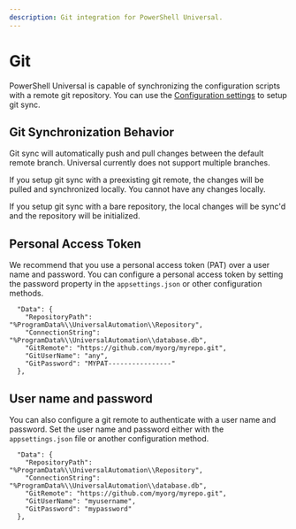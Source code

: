 ```yaml
---
description: Git integration for PowerShell Universal.
---
```


# Git

PowerShell Universal is capable of synchronizing the configuration scripts with a remote git repository. You can use the [Configuration settings](settings.md) to setup git sync. 

## Git Synchronization Behavior

Git sync will automatically push and pull changes between the default remote branch. Universal currently does not support multiple branches. 

If you setup git sync with a preexisting git remote, the changes will be pulled and synchronized locally. You cannot have any changes locally.

If you setup git sync with a bare repository, the local changes will be sync'd and the repository will be initialized. 

## Personal Access Token

We recommend that you use a personal access token \(PAT\) over a user name and password. You can configure a personal access token by setting the password property in the `appsettings.json` or other configuration methods. 

```text
  "Data": {
    "RepositoryPath": "%ProgramData%\\UniversalAutomation\\Repository",
    "ConnectionString": "%ProgramData%\\UniversalAutomation\\database.db",
    "GitRemote": "https://github.com/myorg/myrepo.git",
    "GitUserName": "any",
    "GitPassword": "MYPAT----------------"
  },
```

## User name and password

You can also configure a git remote to authenticate with a user name and password. Set the user name and password either with the `appsettings.json` file or another configuration method. 

```text
  "Data": {
    "RepositoryPath": "%ProgramData%\\UniversalAutomation\\Repository",
    "ConnectionString": "%ProgramData%\\UniversalAutomation\\database.db",
    "GitRemote": "https://github.com/myorg/myrepo.git",
    "GitUserName": "myusername",
    "GitPassword": "mypassword"
  },
```

